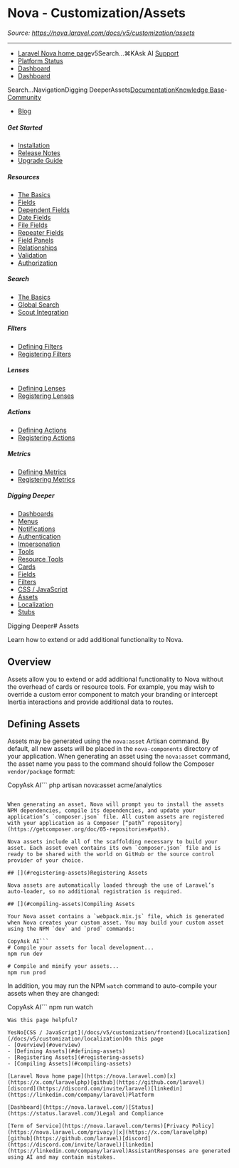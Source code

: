 # Nova - Customization/Assets

*Source: https://nova.laravel.com/docs/v5/customization/assets*

---

- [Laravel Nova home page](https://nova.laravel.com)v5Search...⌘KAsk AI
[Support](/cdn-cgi/l/email-protection#c3adacb5a283afa2b1a2b5a6afeda0acae)
- [Platform Status](https://status.laravel.com/)
- [Dashboard](https://nova.laravel.com)
- [Dashboard](https://nova.laravel.com)

Search...NavigationDigging DeeperAssets[Documentation](/docs/v5/installation)[Knowledge Base](/docs/kb/support)- [Community](https://discord.com/invite/laravel)
- [Blog](https://blog.laravel.com/nova)
##### Get Started

- [Installation](/docs/v5/installation)
- [Release Notes](/docs/v5/releases)
- [Upgrade Guide](/docs/v5/upgrade)

##### Resources

- [The Basics](/docs/v5/resources/the-basics)
- [Fields](/docs/v5/resources/fields)
- [Dependent Fields](/docs/v5/resources/dependent-fields)
- [Date Fields](/docs/v5/resources/date-fields)
- [File Fields](/docs/v5/resources/file-fields)
- [Repeater Fields](/docs/v5/resources/repeater-fields)
- [Field Panels](/docs/v5/resources/panels)
- [Relationships](/docs/v5/resources/relationships)
- [Validation](/docs/v5/resources/validation)
- [Authorization](/docs/v5/resources/authorization)

##### Search

- [The Basics](/docs/v5/search/the-basics)
- [Global Search](/docs/v5/search/global-search)
- [Scout Integration](/docs/v5/search/scout-integration)

##### Filters

- [Defining Filters](/docs/v5/filters/defining-filters)
- [Registering Filters](/docs/v5/filters/registering-filters)

##### Lenses

- [Defining Lenses](/docs/v5/lenses/defining-lenses)
- [Registering Lenses](/docs/v5/lenses/registering-lenses)

##### Actions

- [Defining Actions](/docs/v5/actions/defining-actions)
- [Registering Actions](/docs/v5/actions/registering-actions)

##### Metrics

- [Defining Metrics](/docs/v5/metrics/defining-metrics)
- [Registering Metrics](/docs/v5/metrics/registering-metrics)

##### Digging Deeper

- [Dashboards](/docs/v5/customization/dashboards)
- [Menus](/docs/v5/customization/menus)
- [Notifications](/docs/v5/customization/notifications)
- [Authentication](/docs/v5/customization/authentication)
- [Impersonation](/docs/v5/customization/impersonation)
- [Tools](/docs/v5/customization/tools)
- [Resource Tools](/docs/v5/customization/resource-tools)
- [Cards](/docs/v5/customization/cards)
- [Fields](/docs/v5/customization/fields)
- [Filters](/docs/v5/customization/filters)
- [CSS / JavaScript](/docs/v5/customization/frontend)
- [Assets](/docs/v5/customization/assets)
- [Localization](/docs/v5/customization/localization)
- [Stubs](/docs/v5/customization/stubs)

Digging Deeper# Assets

Learn how to extend or add additional functionality to Nova.

## [​](#overview)Overview

Assets allow you to extend or add additional functionality to Nova without the overhead of cards or resource tools. For example, you may wish to override a custom error component to match your branding or intercept Inertia interactions and provide additional data to routes.

## [​](#defining-assets)Defining Assets

Assets may be generated using the `nova:asset` Artisan command. By default, all new assets will be placed in the `nova-components` directory of your application. When generating an asset using the `nova:asset` command, the asset name you pass to the command should follow the Composer `vendor/package` format:

CopyAsk AI```
php artisan nova:asset acme/analytics

```

When generating an asset, Nova will prompt you to install the assets NPM dependencies, compile its dependencies, and update your application’s `composer.json` file. All custom assets are registered with your application as a Composer [“path” repository](https://getcomposer.org/doc/05-repositories#path).

Nova assets include all of the scaffolding necessary to build your asset. Each asset even contains its own `composer.json` file and is ready to be shared with the world on GitHub or the source control provider of your choice.

## [​](#registering-assets)Registering Assets

Nova assets are automatically loaded through the use of Laravel’s auto-loader, so no additional registration is required.

## [​](#compiling-assets)Compiling Assets

Your Nova asset contains a `webpack.mix.js` file, which is generated when Nova creates your custom asset. You may build your custom asset using the NPM `dev` and `prod` commands:

CopyAsk AI```
# Compile your assets for local development...
npm run dev

# Compile and minify your assets...
npm run prod

```

In addition, you may run the NPM `watch` command to auto-compile your assets when they are changed:

CopyAsk AI```
npm run watch

```
Was this page helpful?

YesNo[CSS / JavaScript](/docs/v5/customization/frontend)[Localization](/docs/v5/customization/localization)On this page
- [Overview](#overview)
- [Defining Assets](#defining-assets)
- [Registering Assets](#registering-assets)
- [Compiling Assets](#compiling-assets)

[Laravel Nova home page](https://nova.laravel.com)[x](https://x.com/laravelphp)[github](https://github.com/laravel)[discord](https://discord.com/invite/laravel)[linkedin](https://linkedin.com/company/laravel)Platform

[Dashboard](https://nova.laravel.com/)[Status](https://status.laravel.com/)Legal and Compliance

[Term of Service](https://nova.laravel.com/terms)[Privacy Policy](https://nova.laravel.com/privacy)[x](https://x.com/laravelphp)[github](https://github.com/laravel)[discord](https://discord.com/invite/laravel)[linkedin](https://linkedin.com/company/laravel)AssistantResponses are generated using AI and may contain mistakes.